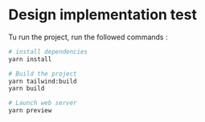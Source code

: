 # Design implementation test

Tu run the project, run the followed commands :

```bash
# install dependencies
yarn install

# Build the project
yarn tailwind:build
yarn build

# Launch web server
yarn preview
```

